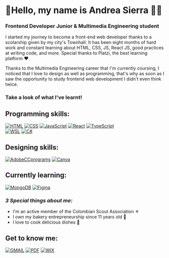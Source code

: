 # 💎Hello, my name is Andrea Sierra 💁‍♀️
### Frontend Developer Junior & Multimedia Engineering student

I started my journey to become a front-end web developer thanks to a scolarship given by my city's Townhall. It has been eight months of hard work and constant learning about HTML, CSS, JS, React JS, good practices at writing code, and more. Special thanks to Platzi, the best learning platform ❤.

Thanks to the Multimedia Engineering career that I'm currently coursing, I noticed that I love to design as well as programming, that's why as soon as I saw the opportunity to study frontend web development I didn't even think twice.

### Take a look of what I've learnt!

## Programming skills:
[![HTML](https://img.shields.io/badge/HTML-E34F26?style=for-the-badge&logo=html5&logoColor=white&labelColor=101010)]()
[![CSS](https://img.shields.io/badge/CSS-1572B6?style=for-the-badge&logo=css3&logoColor=white&labelColor=101010)]()
[![JavaScript](https://img.shields.io/badge/JavaScript-F7DF1E?style=for-the-badge&logo=javascript&logoColor=white&labelColor=101010)]()
[![React](https://img.shields.io/badge/react-61DAFB?style=for-the-badge&logo=REACT&logoColor=white&labelColor=101010)]()
[![TypeScript](https://img.shields.io/badge/TypeScript-3178C6?style=for-the-badge&logo=typescript&logoColor=white&labelColor=101010)]()
</br>
[![WSL](https://img.shields.io/badge/WSL-4D4D4D?style=for-the-badge&logo=windowsterminal&logoColor=white&labelColor=101010)]()
[![C#](https://img.shields.io/badge/C_Sharp-239120?style=for-the-badge&logo=csharp&logoColor=white&labelColor=101010)]()

## Designing skills:
[![AdobeCCprograms](https://img.shields.io/badge/Adobe_CC_programs-DA1F26?style=for-the-badge&logo=adobecreativecloud&logoColor=white&labelColor=101010)]()
[![Canva](https://img.shields.io/badge/canva-00C4CC?style=for-the-badge&logo=canva&logoColor=white&labelColor=101010)]()

## Currently learning:
[![MongoDB](https://img.shields.io/badge/MongoDB-47A248?style=for-the-badge&logo=mongodb&logoColor=white&labelColor=101010)]()
[![Figma](https://img.shields.io/badge/Figma-F24E1E?style=for-the-badge&logo=figma&logoColor=white&labelColor=101010)]()
</br>

### ***3 Special things about me:***
- I'm an active member of the Colombian Scout Association ⚜
- I own my bakery entrepreneurship since 11 years old 🧁
- I love to cook delicious dishes 🍲

## Get to know me:

[![GMAIL](https://img.shields.io/badge/gmail-apsierramendoza@gmail.com-EA4335?style=for-the-badge&logo=youtube&logoColor=white&labelColor=101010)]()
[![PDF](https://img.shields.io/badge/PROGRAMMING_CURRICULUM-EC1C24?style=for-the-badge&logo=AdobeAcrobatReader&logoColor=white&labelColor=101010)](https://drive.google.com/file/d/10cLMU4UfmfGOFAxnVDdOERyJacCxgUPt/view?usp=sharing)
[![WIX](https://img.shields.io/badge/DESIGN_PORTFOLIO-0C6EFC?style=for-the-badge&logo=wix&logoColor=white&labelColor=101010)](https://apsierramendoza.wixsite.com/apsierrame)
